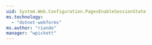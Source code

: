 ```yaml
---
uid: System.Web.Configuration.PagesEnableSessionState
ms.technology: 
  - "dotnet-webforms"
ms.author: "riande"
manager: "wpickett"
---
```

